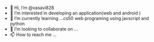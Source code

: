 - 👋 Hi, I’m @vasavi828
- 👀 I’m interested in developing an application(web and android )
- 🌱 I’m currently learning ...cs50 web programing using javscript and python
- 💞️ I’m looking to collaborate on ...
- 📫 How to reach me ...

<!---
vasavi828/vasavi828 is a ✨ special ✨ repository because its `README.md` (this file) appears on your GitHub profile.
You can click the Preview link to take a look at your changes.
--->
